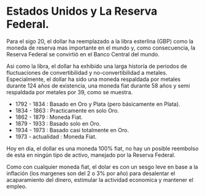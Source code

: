 # Estados Unidos y La Reserva Federal.

Para el sigo 20, el dollar ha reemplazado a la libra esterlina (GBP) como la moneda de reserva mas importante en el mundo y, como consecuencia, la Reserva Federal se convirtió en el Banco Central del mundo.

Asi como la libra, el dollar ha exhibido una larga historía de periodos de fluctuaciones de convertibilidad y no-convertibilidad a metales. Especialmente, el dollar ha sido una moneda respaldada por metales durante 124 años de existencia, una moneda fiat durante 58 años y semi respaldada por metales por 39, como se muestra.

- 1792 - 1834 : Basado en Oro y Plata (pero básicamente en Plata).
- 1834 - 1863 : Practicamente en solo Oro.
- 1862 - 1879 : Moneda Fiat.
- 1879 - 1933 : Basado solo en Oro.
- 1934 - 1973 : Basado casi totalmente en Oro.
- 1973 - actualidad : Moneda Fiat.

Hoy en dia, el dollar es una moneda 100% fiat, no hay un posible reembolso de esta en ningún tipo de activo, manejado por la Reserva Federal.

Como con cualquier moneda fiat, el dolar es con un sesgo leve en base a la inflación (los margenes son del 2 o 3% por año) para desalentar el acaparamiento del dinero, estimular la actividad economica y mantener el empleo.


